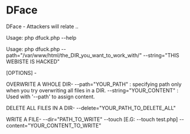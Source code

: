 # DFace
DFace - Attackers will relate .. 

Usage: php dfuck.php --help 

Usage: php dfuck.php --path="/var/www/html/the_DIR_you_want_to_work_with/" --string="THIS WEBISTE IS HACKED"

[OPTIONS] -

OVERWRITE A WHOLE DIR- 
--path="YOUR_PATH" : specifying path only when you try overwriting all files in a DIR.
--string="YOUR_CONTENT" : Used with '--path' to assign content.

DELETE ALL FILES IN A DIR-
--delete="YOUR_PATH_TO_DELETE_ALL"

WRITE A FILE-
--dir="PATH_TO_WRITE"
--touch [E.G: --touch test.php]
--content="YOUR_CONTENT_TO_WRITE"

